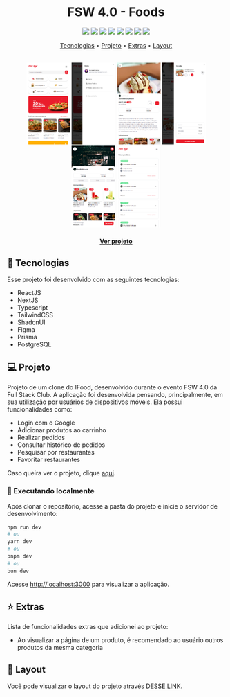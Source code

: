 <p align="center">
  <h1 align="center">FSW 4.0 - Foods</h1>
</p>

<p align="center">
  <a alt="ReactJS">
    <img src="https://img.shields.io/badge/react-%2320232a.svg?style=for-the-badge&logo=react&logoColor=%2361DAFB" />
  </a>
  <a alt="NextJS">
    <img src="https://img.shields.io/badge/Next.js-000000.svg?style=for-the-badge&logo=nextdotjs&logoColor=white" />
  </a>
  <a alt="TypeScript">
    <img src="https://img.shields.io/badge/typescript-%23007ACC.svg?style=for-the-badge&logo=typescript&logoColor=white" />
  </a>
  <a alt="TailwindCSS">
    <img src="https://img.shields.io/badge/TAILWINDCSS-%2338B2AC.svg?style=for-the-badge&logo=tailwind-css&logoColor=white" />
  </a>
  <a alt="ShadcnUI">
    <img src="https://img.shields.io/badge/shadcn/ui-000000.svg?style=for-the-badge&logo=shadcn/ui&logoColor=white" />
  </a>
  <a alt="Figma">
     <img src="https://img.shields.io/badge/Figma-F24E1E?logo=figma&logoColor=white&style=for-the-badge" />
  </a>
  <a alt="Prisma">
    <img src="https://img.shields.io/badge/Prisma-2D3748.svg?style=for-the-badge&logo=Prisma&logoColor=white" />
  </a>
  <a alt="PostgreSQL">
    <img src="https://img.shields.io/badge/PostgreSQL-4169E1.svg?style=for-the-badge&logo=PostgreSQL&logoColor=white" />
  </a>
</p>

<p align="center">
  <a href="#tecnologias">Tecnologias</a> •
  <a href="#projeto">Projeto</a> •
  <a href="#extras">Extras</a> •
  <a href="#layout">Layout</a>
</p>

<br>

<div align="center">
  <img alt="Preview do projeto desenvolvido." src=".github/preview01.png" width="20%">
  <img alt="Preview do projeto desenvolvido." src=".github/preview02.png" width="20%">
  <img alt="Preview do projeto desenvolvido." src=".github/preview03.png" width="20%">
  <img alt="Preview do projeto desenvolvido." src=".github/preview04.png" width="20%">
  <img alt="Preview do projeto desenvolvido." src=".github/preview05.png" width="20%">
  <img alt="Preview do projeto desenvolvido." src=".github/preview06.png" width="20%">
</div>

<h4 align="center">
  
  [Ver projeto](https://fsw-foods-gabriel-centeio-freitas-projects.vercel.app/)
</h4>

## 🚀 Tecnologias<a id="tecnologias"></a>

Esse projeto foi desenvolvido com as seguintes tecnologias:

- ReactJS
- NextJS
- Typescript
- TailwindCSS
- ShadcnUI
- Figma
- Prisma
- PostgreSQL

## 💻 Projeto<a id="projeto"></a>

Projeto de um clone do IFood, desenvolvido durante o evento FSW 4.0 da Full Stack Club. A aplicação foi desenvolvida pensando, principalmente, em sua utilização por usuários de dispositivos móveis. Ela possui funcionalidades como:

- Login com o Google
- Adicionar produtos ao carrinho
- Realizar pedidos
- Consultar histórico de pedidos
- Pesquisar por restaurantes
- Favoritar restaurantes

Caso queira ver o projeto, clique [aqui](https://fsw-foods-gabriel-centeio-freitas-projects.vercel.app/).

### 🔧 Executando localmente

Após clonar o repositório, acesse a pasta do projeto e inicie o servidor de desenvolvimento:

```bash
npm run dev
# ou
yarn dev
# ou
pnpm dev
# ou
bun dev
```

Acesse [http://localhost:3000](http://localhost:3000) para visualizar a aplicação.

## ⭐ Extras<a id="extras"></a>

Lista de funcionalidades extras que adicionei ao projeto:

- Ao visualizar a página de um produto, é recomendado ao usuário outros produtos da mesma categoria

## 🔖 Layout<a id="layout"></a>

Você pode visualizar o layout do projeto através [DESSE LINK](https://www.figma.com/file/uQIgYk6xDRWgjHCjlaDYBo/[LIVE]-FSW-Foods?type=design&node-id=381-7368&mode=design&t=GBKpxvYfSo28poYj-0).
